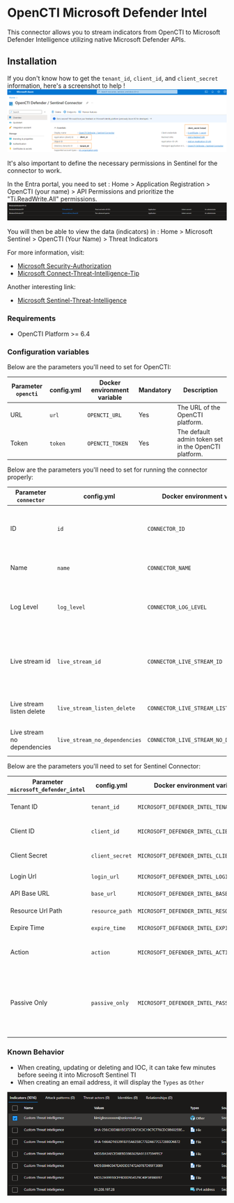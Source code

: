 # OpenCTI Microsoft Defender Intel

This connector allows you to stream indicators from OpenCTI to Microsoft Defender Intelligence utilizing native
Microsoft Defender APIs.

## Installation

If you don't know how to get the `tenant_id`, `client_id`, and `client_secret` information, here's a screenshot to
help !
![Sentinel_variables](./doc/sentinel_info_variables.png)

It's also important to define the necessary permissions in Sentinel for the connector to work.

In the Entra portal, you need to set :
Home > Application Registration > OpenCTI (your name) > API Permissions
and prioritize the "Ti.ReadWrite.All" permissions.
![Sentinel_permission](./doc/permission_mandatory.png)

You will then be able to view the data (indicators) in :
Home > Microsoft Sentinel > OpenCTI (Your Name) > Threat Indicators

For more information, visit:

- [Microsoft Security-Authorization](https://learn.microsoft.com/en-us/graph/security-authorization)
- [Microsoft Connect-Threat-Intelligence-Tip](https://learn.microsoft.com/en-us/azure/sentinel/connect-threat-intelligence-tip)

Another interesting link:

- [Microsoft Sentinel-Threat-Intelligence](https://learn.microsoft.com/en-us/azure/architecture/example-scenario/data/sentinel-threat-intelligence#import-threat-indicators-with-the-platforms-data-connector)

### Requirements

- OpenCTI Platform >= 6.4

### Configuration variables

Below are the parameters you'll need to set for OpenCTI:

| Parameter `opencti` | config.yml | Docker environment variable | Mandatory | Description                                          |
|---------------------|------------|-----------------------------|-----------|------------------------------------------------------|
| URL                 | `url`      | `OPENCTI_URL`               | Yes       | The URL of the OpenCTI platform.                     |
| Token               | `token`    | `OPENCTI_TOKEN`             | Yes       | The default admin token set in the OpenCTI platform. |

Below are the parameters you'll need to set for running the connector properly:

| Parameter `connector`       | config.yml                    | Docker environment variable             | Default | Mandatory | Example                                | Description                                                                            |
|-----------------------------|-------------------------------|-----------------------------------------|---------|-----------|----------------------------------------|----------------------------------------------------------------------------------------|
| ID                          | `id`                          | `CONNECTOR_ID`                          | /       | Yes       | `fe418972-1b42-42c9-a665-91544c1a9939` | A unique `UUIDv4` identifier for this connector instance.                              |
| Name                        | `name`                        | `CONNECTOR_NAME`                        | /       | Yes       | `Microsoft Defender Intel`             | Full name of the connector : `Microsoft Sentinel`.                                     |
| Log Level                   | `log_level`                   | `CONNECTOR_LOG_LEVEL`                   | `error` | No        | `error`                                | Determines the verbosity of the logs. Options are `debug`, `info`, `warn`, or `error`. |
| Live stream id              | `live_stream_id`              | `CONNECTOR_LIVE_STREAM_ID`              | /       | Yes       | `9f204482-47a4-4fa4-b88b-ff4f390f31dd` | The Live Stream ID of the stream created in the OpenCTI interface. A unique `UUIDv4`.  |
| Live stream listen delete   | `live_stream_listen_delete`   | `CONNECTOR_LIVE_STREAM_LISTEN_DELETE`   | `true`  | No        | `true`                                 | The Live Stream listen delete must be `true`.                                          |
| Live stream no dependencies | `live_stream_no_dependencies` | `CONNECTOR_LIVE_STREAM_NO_DEPENDENCIES` | `true`  | No        | `true`                                 | The Live Stream no dependencies must be `true`.                                        |

Below are the parameters you'll need to set for Sentinel Connector:

| Parameter `microsoft_defender_intel` | config.yml      | Docker environment variable              | Default                                    | Mandatory | Example                                    | Description                                                                                                                                                                                                                                                                                                                                                       |
|--------------------------------------|-----------------|------------------------------------------|--------------------------------------------|-----------|--------------------------------------------|-------------------------------------------------------------------------------------------------------------------------------------------------------------------------------------------------------------------------------------------------------------------------------------------------------------------------------------------------------------------|
| Tenant ID                            | `tenant_id`     | `MICROSOFT_DEFENDER_INTEL_TENANT_ID`     | /                                          | Yes       | /                                          | Your Azure App Tenant ID, see the screenshot to help you find this information.                                                                                                                                                                                                                                                                                   |
| Client ID                            | `client_id`     | `MICROSOFT_DEFENDER_INTEL_CLIENT_ID`     | /                                          | Yes       | /                                          | Your Azure App Client ID, see the screenshot to help you find this information.                                                                                                                                                                                                                                                                                   |
| Client Secret                        | `client_secret` | `MICROSOFT_DEFENDER_INTEL_CLIENT_SECRET` | /                                          | Yes       | /                                          | Your Azure App Client secret, See the screenshot to help you find this information.                                                                                                                                                                                                                                                                               |
| Login Url                            | `login_url`     | `MICROSOFT_DEFENDER_INTEL_LOGIN_URL`     | `https://login.microsoft.com`              | No        | `https://login.microsoft.com`              | Login URL for Microsoft which is `https://login.microsoft.com`                                                                                                                                                                                                                                                                                                    |
| API Base URL                         | `base_url`      | `MICROSOFT_DEFENDER_INTEL_BASE_URL`      | `https://api.securitycenter.microsoft.com` | No        | `https://api.securitycenter.microsoft.com` | The resource the API will use which is `https://api.securitycenter.microsoft.com`                                                                                                                                                                                                                                                                                 |
| Resource Url Path                    | `resource_path` | `MICROSOFT_DEFENDER_INTEL_RESOURCE_PATH` | `/api/indicators`                          | No        | `/api/indicators`                          | The request URL that will be used which is `/api/indicators`                                                                                                                                                                                                                                                                                                      |
| Expire Time                          | `expire_time`   | `MICROSOFT_DEFENDER_INTEL_EXPIRE_TIME`   | `30`                                       | No        | `30`                                       | Number of days for your indicator to expire in Sentinel. Suggestion of `30` as a default                                                                                                                                                                                                                                                                          |
| Action                               | `action`        | `MICROSOFT_DEFENDER_INTEL_ACTION`        | `alert`                                    | No        | `alert`                                    | The action to apply if the indicator is matched from within the targetProduct security tool. Possible values are: `Audit`, `Block`, `Alert`, `Warn`.                                                                                                                                                                                                              |
| Passive Only                         | `passive_only`  | `MICROSOFT_DEFENDER_INTEL_PASSIVE_ONLY`  | `false`                                    | No        | `true`                                     | Determines if the indicator should trigger an event that is visible to an end-user. When set to `True` security tools will not notify the end user that a ‘hit’ has occurred. This is most often treated as audit or silent mode by security products where they will simply log that a match occurred but will not perform the action. Default value is `False`. |

### Known Behavior

- When creating, updating or deleting and IOC, it can take few minutes before seeing it into Microsoft Sentinel TI
- When creating an email address, it will display the `Types` as `Other`

![Display of Email Address on MSTI](./doc/ioc_msti.png)
